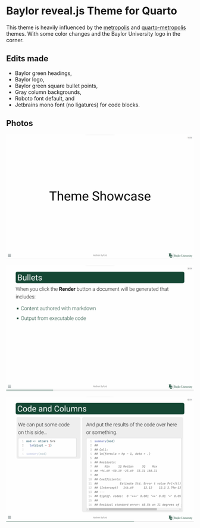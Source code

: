 # Baylor reveal.js Theme for Quarto

This theme is heavily influenced by the [metropolis](https://github.com/pat-s/xaringan-metropolis) and [quarto-metropolis](https://codeberg.org/pat-s/quarto-metropolis) themes. With some color changes and the Baylor University logo in the corner.

## Edits made

-   Baylor green headings,
-   Baylor logo,
-   Baylor green square bullet points,
-   Gray column backgrounds,
-   Roboto font default, and
-   Jetbrains mono font (no ligatures) for code blocks.

## Photos

![](Example/Pictures/Title.png)

![](Example/Pictures/List.png)

![](Example/Pictures/Columns%20and%20code.png)
